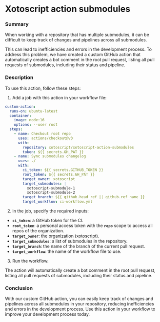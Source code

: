 # Xotoscript action submodules

### Summary

When working with a repository that has multiple submodules, it can be difficult to keep track of changes and pipelines across all submodules. 

This can lead to inefficiencies and errors in the development process. To address this problem, we have created a custom GitHub action that automatically creates a bot comment in the root pull request, listing all pull requests of submodules, including their status and pipeline.

### Description

To use this action, follow these steps:

1. Add a job with this action in your workflow file:

```yaml
custom-action:
  runs-on: ubuntu-latest
  container:
    image: node:16
    options: --user root
  steps:
    - name: Checkout root repo
      uses: actions/checkout@v3
      with:
        repository: xotoscript/xotoscript-action-submodules
        token: ${{ secrets.GH_PAT }}
    - name: Sync submodules changelog
      uses: ./
      with:
        ci_token: ${{ secrets.GITHUB_TOKEN }}
        root_token: ${{ secrets.GH_PAT }}
        target_owner: xotoscript
        target_submodules: |
          xotoscript-submodule-1
          xotoscript-submodule-2
        target_branch: ${{ github.head_ref || github.ref_name }}
        target_workflow: ci-workflow.yml
```

2. In the job, specify the required inputs:
- **`ci_token`**: a GitHub token for the CI.
- **`root_token`**: a personal access token with the **`repo`** scope to access all repos of the organization.
- **`target_owner`**: the organization (xotoscript).
- **`target_submodules`**: a list of submodules in the repository.
- **`target_branch`**: the name of the branch of the current pull request.
- **`target_workflow`**: the name of the workflow file to use.
3. Run the workflow.

The action will automatically create a bot comment in the root pull request, listing all pull requests of submodules, including their status and pipeline.

### Conclusion

With our custom GitHub action, you can easily keep track of changes and pipelines across all submodules in your repository, reducing inefficiencies and errors in the development process. Use this action in your workflow to improve your development process today.
